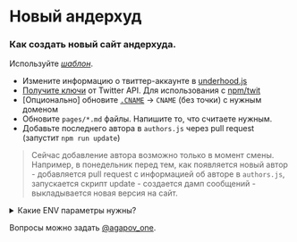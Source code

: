 # Новый андерхуд

### Как создать новый сайт андерхуда.

Используйте [_шаблон_](https://github.com/anyunderhood/anyunderhood).

- Измените информацию о твиттер-аккаунте в [underhood.js](underhood.js)
- [Получите ключи](https://apps.twitter.com/app/new) от Twitter API. Для использования с [npm/twit](https://github.com/ttezel/twit)
- [Опционально] обновите [`.CNAME`](static/CNAME) -> `CNAME` (без точки) с нужным доменом
- Обновите `pages/*.md` файлы. Напишите то, что считаете нужным.
- Добавьте последнего автора в `authors.js` через pull request (запустит `npm run update`)

> Сейчас добавление автора возможно только в момент смены. Например, в понедельник перед тем, как появляется новый автор - добавляется pull request с информацией об авторе в `authors.js`, запускается скрипт update - создается дамп сообщений - выкладывается новая версия на сайт.

<details>
<summary>Какие ENV параметры нужны?</summary>

`TWITTER_CONSUMER_KEY`

`TWITTER_CONSUMER_SECRET`

`TWITTER_ACCESS_TOKEN_KEY`

`TWITTER_ACCESS_TOKEN_SECRET`

</details>

Вопросы можно задать [@agapov_one](https://twitter.com/agapov_one).
